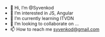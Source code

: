 - 👋 Hi, I’m @Syvenkod
- 👀 I’m interested in JS, Angular
- 🌱 I’m currently learning ITVDN 
- 💞️ I’m looking to collaborate on ...
- 📫 How to reach me syvenkod@gmail.com

<!---
Syvenkod/Syvenkod is a ✨ special ✨ repository because its `README.md` (this file) appears on your GitHub profile.
You can click the Preview link to take a look at your changes.
--->
